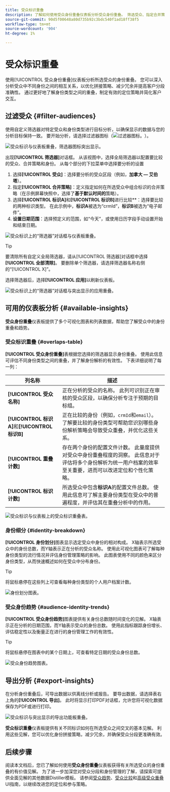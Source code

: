 ```yaml
---
title: 受众标识重叠
description: 了解如何使用受众身份重叠仪表板分析受众身份重叠。 筛选受众、指定合并策略并检查身份关系以进行数据驱动型决策。
source-git-commit: 90d5f00648a80d735b92c3bdc540f1ad18ff38f5
workflow-type: tm+mt
source-wordcount: '904'
ht-degree: 1%

---
```


# 受众标识重叠

使用[!UICONTROL 受众身份重叠]仪表板分析所选受众的身份重叠。 您可以深入分析受众中不同身份之间的相互关系，以优化拼接策略、减少冗余并提高客户分段准确性。 通过更好地了解身份类型之间的重叠，制定有效的定位策略并简化客户交互。

## 过滤受众 {#filter-audiences}

使用自定义筛选器对特定受众和身份类型进行目标分析，以确保显示的数据与您的分析目标保持一致。 要开始分析，请选择过滤器图标（![过滤器图标。](../../../images/icons/filter-icon-white.png)）。

![受众标识与仪表板重叠，筛选器图标突出显示。](../../images/sql-insights-query-pro-mode/templates/audience-identity-overlaps-filter-icon.png)

出现&#x200B;**[!UICONTROL 筛选器]**&#x200B;对话框。 从该视图中，选择全局筛选器以配置要比较的受众、合并策略和身份。 从每个部分的下拉菜单中选择要分析的设置

1. 选择&#x200B;**[!UICONTROL 受众]**：选择要分析的受众区段（例如，**加拿大 — 艾伯塔**）。
2. 指定&#x200B;**[!UICONTROL 合并策略]**：定义指定如何在所选受众中组合标识的合并策略（在示例屏幕快照中，选择了&#x200B;**基于默认时间的**&#x200B;策略）。
3. 选择&#x200B;**[!UICONTROL 标识A]**&#x200B;和&#x200B;**[!UICONTROL 标识B]**&#x200B;进行比较**：选择要比较的两种标识类型。 在此示例中，**标识A**&#x200B;被选为“crmId”，**标识B**&#x200B;被选为“电子邮件”。
4. **设置日期范围**：选择预定义的范围，如“今天”，或使用日历字段手动设置开始和结束日期。

![受众标识上的“筛选器”对话框与仪表板重叠。](../../images/sql-insights-query-pro-mode/templates/audience-identity-overlaps-filters-dialog.png)

>[!TIP]
>
>要清除所有自定义全局筛选器，请从[!UICONTROL 筛选器]对话框中选择&#x200B;**[!UICONTROL 全部清除]**。 要删除单个筛选器，请选择筛选器名称右侧的“[!UICONTROL X]”。

选择筛选器后，选择&#x200B;**[!UICONTROL 应用]**&#x200B;以刷新仪表板。

![受众标识上的“筛选器”对话框与突出显示的应用重叠。](../../images/sql-insights-query-pro-mode/templates/audience-identity-overlaps-apply-filters.png)

## 可用的仪表板分析 {#available-insights}

**受众身份重叠**&#x200B;仪表板提供了多个可视化图表和列表数据，帮助您了解受众中的身份重叠和趋势。

### 受众标识重叠 {#overlaps-table}

**[!UICONTROL 受众身份重叠]**&#x200B;表根据您选择的筛选器显示身份重叠。 使用此信息可评估不同身份类型之间的重叠，并了解身份解析的有效性。 下表详细说明了每一列：

| 列名称 | 描述 |
|-----------------|-------------------------------|
| **[!UICONTROL 受众名称]** | 正在分析的受众的名称。 此列可识别正在审核的受众区段，以确保分析专注于预期的目标组。 |
| **[!UICONTROL 标识A]**&#x200B;和&#x200B;**[!UICONTROL 标识B]** | 正在比较的身份（例如，`crmId`和`email`）。 了解要比较的身份类型可帮助您识别哪些身份解析策略会导致受众重叠，并优化这些关系。 |
| **[!UICONTROL 重叠计数]** | 存在两个身份的配置文件计数。 此量度提供对受众中身份重叠程度的洞察。 此信息对于评估将多个身份解析为统一用户档案的效率至关重要，进而可以改进定位和个性化策略。 |
| **[!UICONTROL 标识计数]** | 所选受众中包含&#x200B;**标识A**&#x200B;的配置文件总数。 使用此信息可了解主要身份类型在受众中的普遍程度，并评估其在重叠分析中的作用。 |

![受众标识与仪表板上的受众标识重叠表。](../../images/sql-insights-query-pro-mode/templates/audience-identity-overlaps-chart.png)

### 身份细分 {#identity-breakdown}

**[!UICONTROL 身份划分]**&#x200B;图表显示选定受众中身份的相对构成。 X轴表示所选受众中的身份总数，而Y轴表示正在分析的受众名称。 使用此可视化图表可了解每种身份类型的流行情况并评估身份管理策略的影响。 此图表使用不同的颜色来区分身份类型，从而快速概述如何在受众中分布身份。

>[!TIP]
>
>将鼠标悬停在这些列上可查看每种身份类型的个人用户档案计数。

![身份划分图表。](../../images/sql-insights-query-pro-mode/templates/identity-breakdown-chart.png)

### 受众身份趋势 {#audience-identity-trends}

**[!UICONTROL 受众身份趋势]**&#x200B;图表提供有关身份总数随时间变化的见解。 X轴表示正在分析的日期范围，而Y轴表示受众的身份总数。 使用此指标跟踪身份增长、评估稳定性以及衡量正在进行的身份管理工作的有效性。

>[!TIP]
>
>将鼠标悬停在图表中的某个日期上，可查看特定日期的受众身份总数。

![受众身份趋势图表。](../../images/sql-insights-query-pro-mode/templates/audience-identity-trends-chart.png)

## 导出分析 {#export-insights}

在分析身份重叠后，可导出数据以供离线分析或报告。 要导出数据，请选择表右上角的&#x200B;**[!UICONTROL 导出]**。 此时将显示打印PDF对话框，允许您将可视化数据保存为PDF或进行打印。

![受众标识与突出显示的导出功能板重叠。](../../images/sql-insights-query-pro-mode/templates/audience-identity-overlaps-export.png)

**受众标识重叠**&#x200B;仪表板提供有关不同标识如何在所选受众之间交叉的基本见解。 利用这些见解，您可以优化身份拼接策略，减少冗余，并确保受众分段更准确有效。

## 后续步骤

阅读本文档后，您已了解如何使用&#x200B;**受众身份重叠**&#x200B;仪表板获得有关所选受众的身份重叠的有价值见解。 为了进一步加深您对受众分段和身份管理的了解，请探索可提供全面见解的其他数据Distiller模板。 请参阅[受众趋势](./trends.md)、[受众比较](./comparison.md)和[高级受众重叠](./overlaps.md) UI指南，以继续改进您的定位和参与策略。

